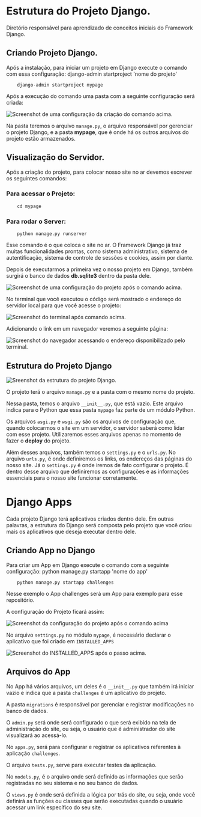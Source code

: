 # Estrutura do Projeto Django.

Diretório responsável para aprendizado de conceitos iniciais do Framework Django.

## Criando Projeto Django.

Após a instalação, para iniciar um projeto em Django execute o comando com essa configuração:
django-admin startproject 'nome do projeto'

```
    django-admin startproject mypage
```
Após a execução do comando uma pasta com a seguinte configuração será criada:

![Screenshot de uma configuração da criação do comando acima.](https://github.com/MatheEduar/Django/blob/main/assets/imgs/mypage/my-page-0.png)

Na pasta teremos o arquivo `manage.py`, o arquivo responsável por gerenciar o projeto Django,
e a pasta **mypage**, que é onde há os outros arquivos do projeto estão armazenados.

## Visualização do Servidor.

Após a criação do projeto, para colocar nosso site no ar devemos escrever os seguintes comandos:

### Para acessar o Projeto:
```
    cd mypage
```

### Para rodar o Server:
```
    python manage.py runserver
```
Esse comando é o que coloca o site no ar. O Framework Django já traz muitas funcionalidades
prontas, como sistema administrativo, sistema de autentificação, sistema de controle de sessões
e cookies, assim por diante.

Depois de executarmos a primeira vez o nosso projeto em Django, também surgirá o banco de dados 
**db.sqlite3** dentro da pasta dele.

![Screenshot de uma configuração do projeto após o comando acima.](https://github.com/MatheEduar/Django/blob/main/assets/imgs/mypage/my-page-1.png)

No terminal que você executou o código será mostrado o endereço do servidor local para que você 
acesse o projeto:

![Screenshot do terminal após comando acima.](https://github.com/MatheEduar/Django/blob/main/assets/imgs/mypage/my-page-2.png)

Adicionando o link em um navegador veremos a seguinte página:

![Screenshot do navegador acessando o endereço disponibilizado pelo terminal.](https://github.com/MatheEduar/Django/blob/main/assets/imgs/mypage/my-page-3.png)

## Estrutura do Projeto Django 

![Sreenshot da estrutura do projeto Django.](https://github.com/MatheEduar/Django/blob/main/assets/imgs/mypage/my-page-1.png)

O projeto terá o arquivo `manage.py` e a pasta com o mesmo nome do projeto.

Nessa pasta, temos o arquivo `__init__.py`, que está vazio. Este arquivo indica
para o Python que essa pasta `mypage` faz parte de um módulo Python.

Os arquivos `asgi.py` e `wsgi.py` são os arquivos de configuração que, quando colocarmos 
o site em um servidor, o servidor saberá como lidar com esse projeto. Utilizaremos esses
arquivos apenas no momento de fazer o **deploy** do projeto.

Além desses arquivos, também temos o `settings.py` e o `urls.py`. No arquivo `urls.py`, é onde definiremos os links, os endereços das páginas do nosso site. Já o `settings.py` é onde iremos de fato configurar o projeto. É dentro desse arquivo que definiremos as configurações e as informações essenciais para o nosso site funcionar corretamente.


# Django Apps

Cada projeto Django terá aplicativos criados dentro dele. Em outras palavras, a estrutura do Django será composta pelo projeto que você criou mais os aplicativos que deseja executar dentro dele.

## Criando App no Django

Para criar um App em Django execute o comando com a seguinte configuração:
python manage.py startapp 'nome do app'

```
    python manage.py startapp challenges
```

Nesse exemplo o App challenges será um App para exemplo para esse repositório.

A configuração do Projeto ficará assim:

![Screenshot da configuração do projeto após o comando acima](https://github.com/MatheEduar/Django/blob/main/assets/imgs/mypage/my-page-4.png)

No arquivo `settings.py` no módulo `mypage`, é necessário declarar o aplicativo que foi criado em
`INSTALLED_APPS`

![Screenshot do INSTALLED_APPS após o passo acima.](https://github.com/MatheEduar/Django/blob/main/assets/imgs/mypage/my-page-4.png)

## Arquivos do App

No App há vários arquivos, um deles é o `__init__.py` que também irá iniciar vazio e indica que 
a pasta `challenges` é um aplicativo do projeto.

A pasta `migrations` é responsável por gerenciar e registrar modificações no banco de dados.

O `admin.py` será onde será configurado o que será exibido na tela de administração do site, ou seja,
o usuário que é administrador do site visualizará ao acessá-lo.

No `apps.py`, será para configurar e registrar os aplicativos referentes à aplicação `challenges`.

O arquivo `tests.py`, serve para executar testes da aplicação.

No `models.py`, é o arquivo onde será definido as informações que serão registradas no seu sistema 
e no seu banco de dados.

O `views.py` é onde será definida a lógica por trás do site, ou seja, onde você definirá as funções 
ou classes que serão executadas quando o usuário acessar um link específico do seu site.